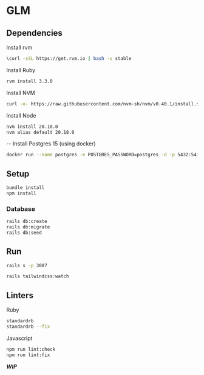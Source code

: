 # GLM

## Dependencies

Install rvm

```bash
\curl -sSL https://get.rvm.io | bash -s stable
```

Install Ruby

```bash
rvm install 3.3.0
```

Install NVM

```bash
curl -o- https://raw.githubusercontent.com/nvm-sh/nvm/v0.40.1/install.sh | bash
```

Install Node

```bash
nvm install 20.18.0
nvm alias default 20.18.0
```

-- Install Postgres 15 (using docker)

```bash
docker run --name postgres -e POSTGRES_PASSWORD=postgres -d -p 5432:5432 postgres:15
```

## Setup

```bash
bundle install
npm install
```

### Database

```bash
rails db:create
rails db:migrate
rails db:seed
```

## Run

```bash
rails s -p 3007
```

```bash
rails tailwindcss:watch
```

## Linters

Ruby

```bash
standardrb
standardrb --fix
```

Javascript

```bash
npm run lint:check
npm run lint:fix
```

**_WIP_**
